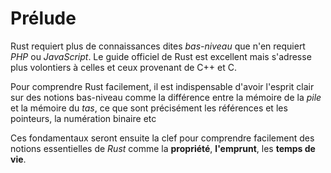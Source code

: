 # Prélude

Rust requiert plus de connaissances dites *bas-niveau* que n'en requiert _PHP_ ou _JavaScript_. Le guide officiel de Rust est excellent mais s'adresse plus volontiers à celles et ceux provenant de C++ et C.

Pour comprendre Rust facilement, il est indispensable d'avoir l'esprit clair sur des notions bas-niveau comme la différence entre la mémoire de la *pile* et la mémoire du *tas*, ce que sont précisément les références et les pointeurs, la numération binaire etc

Ces fondamentaux seront ensuite la clef pour comprendre facilement des notions essentielles de *Rust* comme la **propriété**, **l'emprunt**, les **temps de vie**.